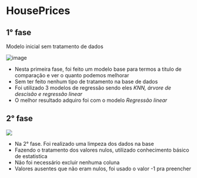 
# HousePrices
## 1° fase
Modelo inicial sem tratamento de dados

![image](https://github.com/Tmorenocode/HousePrices/assets/86325594/34cae3a5-c954-4133-b183-62c6ede8cae4)

- Nesta primeira fase, foi feito um modelo base para termos a titulo de comparação e ver o quanto podemos melhorar
- Sem ter feito nenhum tipo de tratamento na base de dados
- Foi utilizado 3 modelos de regressão sendo eles *KNN, árvore de descisão e regressão linear*
- O melhor resultado adquiro foi com o modelo *Regressão linear*

## 2° fase

<img src = "[https://github.com/Tmorenocode/HousePrices/blob/main/imagens/image.png](https://github.com/Tmorenocode/HousePrices/blob/main/imagens/resultado2.jpg)">

- Na 2° fase. Foi realizado uma limpeza dos dados na base
- Fazendo o tratamento dos valores nulos, utilizado conhecimento básico de estatistica
- Não foi necessário excluir nenhuma coluna
- Valores ausentes que não eram nulos, foi usado o valor -1 pra preencher
